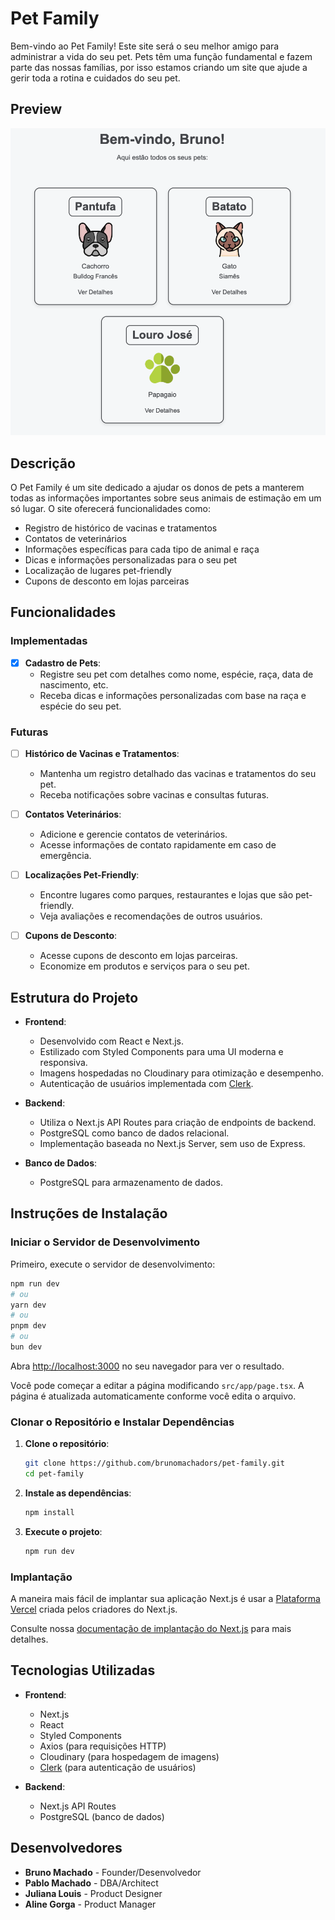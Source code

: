 # Pet Family

Bem-vindo ao Pet Family! Este site será o seu melhor amigo para administrar a vida do seu pet. Pets têm uma função fundamental e fazem parte das nossas famílias, por isso estamos criando um site que ajude a gerir toda a rotina e cuidados do seu pet.

## Preview

![alt text](/public/image.png)

## Descrição

O Pet Family é um site dedicado a ajudar os donos de pets a manterem todas as informações importantes sobre seus animais de estimação em um só lugar. O site oferecerá funcionalidades como:

- Registro de histórico de vacinas e tratamentos
- Contatos de veterinários
- Informações específicas para cada tipo de animal e raça
- Dicas e informações personalizadas para o seu pet
- Localização de lugares pet-friendly
- Cupons de desconto em lojas parceiras

## Funcionalidades

### Implementadas

- [x] **Cadastro de Pets**:
  - Registre seu pet com detalhes como nome, espécie, raça, data de nascimento, etc.
  - Receba dicas e informações personalizadas com base na raça e espécie do seu pet.

### Futuras

- [ ] **Histórico de Vacinas e Tratamentos**:
  - Mantenha um registro detalhado das vacinas e tratamentos do seu pet.
  - Receba notificações sobre vacinas e consultas futuras.

- [ ] **Contatos Veterinários**:
  - Adicione e gerencie contatos de veterinários.
  - Acesse informações de contato rapidamente em caso de emergência.

- [ ] **Localizações Pet-Friendly**:
  - Encontre lugares como parques, restaurantes e lojas que são pet-friendly.
  - Veja avaliações e recomendações de outros usuários.

- [ ] **Cupons de Desconto**:
  - Acesse cupons de desconto em lojas parceiras.
  - Economize em produtos e serviços para o seu pet.

## Estrutura do Projeto

- **Frontend**:

  - Desenvolvido com React e Next.js.
  - Estilizado com Styled Components para uma UI moderna e responsiva.
  - Imagens hospedadas no Cloudinary para otimização e desempenho.
  - Autenticação de usuários implementada com [Clerk](https://clerk.dev).

- **Backend**:

  - Utiliza o Next.js API Routes para criação de endpoints de backend.
  - PostgreSQL como banco de dados relacional.
  - Implementação baseada no Next.js Server, sem uso de Express.

- **Banco de Dados**:

  - PostgreSQL para armazenamento de dados.

## Instruções de Instalação

### Iniciar o Servidor de Desenvolvimento

Primeiro, execute o servidor de desenvolvimento:

```bash
npm run dev
# ou
yarn dev
# ou
pnpm dev
# ou
bun dev
```

Abra [http://localhost:3000](http://localhost:3000) no seu navegador para ver o resultado.

Você pode começar a editar a página modificando `src/app/page.tsx`. A página é atualizada automaticamente conforme você edita o arquivo.

### Clonar o Repositório e Instalar Dependências

1. **Clone o repositório**:

   ```bash
   git clone https://github.com/brunomachadors/pet-family.git
   cd pet-family
   ```

2. **Instale as dependências**:

   ```bash
   npm install
   ```

3. **Execute o projeto**:

   ```bash
   npm run dev
   ```

### Implantação

A maneira mais fácil de implantar sua aplicação Next.js é usar a [Plataforma Vercel](https://vercel.com/new?utm_medium=default-template&filter=next.js&utm_source=create-next-app&utm_campaign=create-next-app-readme) criada pelos criadores do Next.js.

Consulte nossa [documentação de implantação do Next.js](https://nextjs.org/docs/deployment) para mais detalhes.

## Tecnologias Utilizadas

- **Frontend**:

  - Next.js
  - React
  - Styled Components
  - Axios (para requisições HTTP)
  - Cloudinary (para hospedagem de imagens)
  - [Clerk](https://clerk.dev) (para autenticação de usuários)

- **Backend**:

  - Next.js API Routes
  - PostgreSQL (banco de dados)

## Desenvolvedores

- **Bruno Machado** - Founder/Desenvolvedor
- **Pablo Machado** - DBA/Architect
- **Juliana Louis** - Product Designer
- **Aline Gorga** - Product Manager


